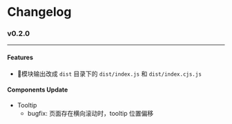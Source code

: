 # Changelog

### v0.2.0
---
#### Features
- 模块输出改成 `dist` 目录下的 `dist/index.js` 和 `dist/index.cjs.js`

#### Components Update
- Tooltip
  - bugfix: 页面存在横向滚动时，tooltip 位置偏移
